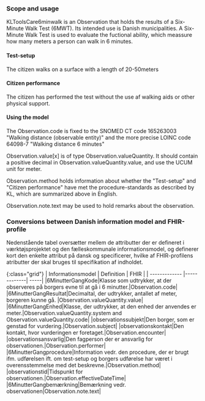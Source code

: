 ### Scope and usage
KLToolsCare6minwalk is an Observation that holds the results of a Six-Minute Walk Test (6MWT). Its intended use is Danish municipalities. A Six-Minute Walk Test is used to evaluate the fuctional ability, which meassure how many meters a person can walk in 6 minutes.

#### Test-setup
The citizen walks on a surface with a length of 20-50meters 

#### Citizen performance
The citizen has performed the test without the use af walking aids or other physical support.

#### Using the model
The Observation.code is fixed to the SNOMED CT code 165263003 "Walking distance (observable entity)"
and the more precise LOINC code 64098-7 "Walking distance 6 minutes"

Observation.value[x] is of type Observation.valueQuantity. It should contain a positive decimal in Observation.valueQuantity.value, and use the UCUM unit for meter.

Observation.method holds information about whether the "Test-setup" and "Citizen performance" have met the procedure-standards as described by KL, which are summarized above in English.

Observation.note.text may be used to hold remarks about the observation.

### Conversions between Danish information model and FHIR-profile
Nedenstående tabel oversætter mellem de attributter der er defineret i værktøjsprojektet og den fælleskommunale informationsmodel, og definerer kort den enkelte attribut på dansk og specificerer, hvilke af FHIR-profilens atributter der skal bruges til specifikation af indholdet.

{:class="grid"}
|   Informationsmodel      | Definition        | FHIR  |
| ------------- |-------------| -----|
|6MinutterGangKode|Klasse som udtrykker, at der observeres på borgers evne til at gå i 6 minutter.|Observation.code|
|6MinutterGangResultat|Decimaltal, der udtrykker, antallet af meter, borgeren kunne gå. |Observation.valueQuantity.value|
|6MinutterGangEnhed|Klasse, der udtrykker, at den enhed der anvendes er meter.|Observation.valueQuantity.system and Observation.valueQuantity.code|
|observationssubjekt|Den borger, som er genstad for vurdering.|Observation.subject|
|observationskontakt|Den kontakt, hvor vurderingen er foretaget.|Observation.encounter|
|observationsansvarlig|Den fagperson der er ansvarlig for observationen.|Observation.performer|
|6MinutterGangprocedure|Information vedr. den procedure, der er brugt ifm. udførelsen ift. om test-setup og borgers udførelse har været i overensstemmelse med det beskrevne.|Observation.method|
|observationstid|Tidspunkt for observationen.|Observation.effectiveDateTime|
|6MinutterGangbemærkning|Bemærkning vedr. observationen|Observation.note.text|